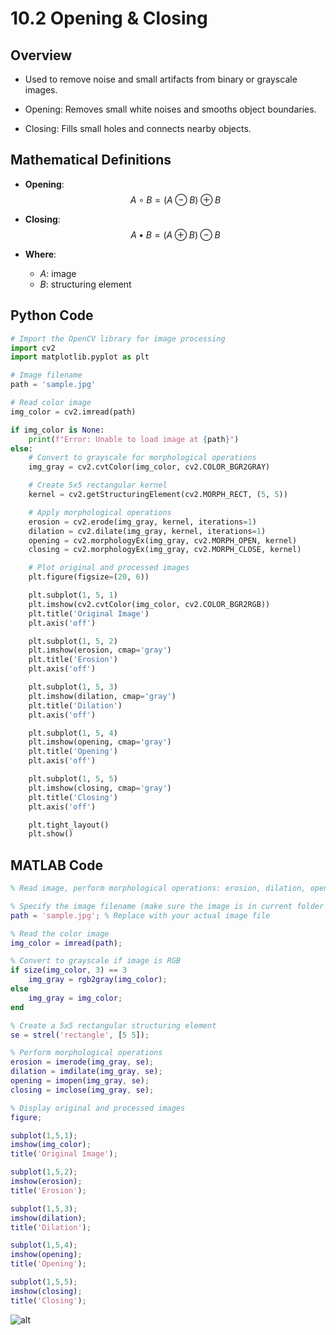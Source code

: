 # 10.2 Opening & Closing


##  Overview

- Used to remove noise and small artifacts from binary or grayscale images.

- Opening: Removes small white noises and smooths object boundaries.
- Closing: Fills small holes and connects nearby objects.



## Mathematical Definitions

- **Opening**:  
  $$
  A \circ B = (A \ominus B) \oplus B
  $$

- **Closing**:  
  $$
  A \bullet B = (A \oplus B) \ominus B
  $$

- **Where**:  
  - $A$: image  
  - $B$: structuring element




##  Python Code

```python
# Import the OpenCV library for image processing
import cv2
import matplotlib.pyplot as plt

# Image filename
path = 'sample.jpg'

# Read color image
img_color = cv2.imread(path)

if img_color is None:
    print(f"Error: Unable to load image at {path}")
else:
    # Convert to grayscale for morphological operations
    img_gray = cv2.cvtColor(img_color, cv2.COLOR_BGR2GRAY)

    # Create 5x5 rectangular kernel
    kernel = cv2.getStructuringElement(cv2.MORPH_RECT, (5, 5))

    # Apply morphological operations
    erosion = cv2.erode(img_gray, kernel, iterations=1)
    dilation = cv2.dilate(img_gray, kernel, iterations=1)
    opening = cv2.morphologyEx(img_gray, cv2.MORPH_OPEN, kernel)
    closing = cv2.morphologyEx(img_gray, cv2.MORPH_CLOSE, kernel)

    # Plot original and processed images
    plt.figure(figsize=(20, 6))

    plt.subplot(1, 5, 1)
    plt.imshow(cv2.cvtColor(img_color, cv2.COLOR_BGR2RGB))
    plt.title('Original Image')
    plt.axis('off')

    plt.subplot(1, 5, 2)
    plt.imshow(erosion, cmap='gray')
    plt.title('Erosion')
    plt.axis('off')

    plt.subplot(1, 5, 3)
    plt.imshow(dilation, cmap='gray')
    plt.title('Dilation')
    plt.axis('off')

    plt.subplot(1, 5, 4)
    plt.imshow(opening, cmap='gray')
    plt.title('Opening')
    plt.axis('off')

    plt.subplot(1, 5, 5)
    plt.imshow(closing, cmap='gray')
    plt.title('Closing')
    plt.axis('off')

    plt.tight_layout()
    plt.show()

```

## MATLAB Code

```matlab
% Read image, perform morphological operations: erosion, dilation, opening, and closing

% Specify the image filename (make sure the image is in current folder or provide full path)
path = 'sample.jpg'; % Replace with your actual image file

% Read the color image
img_color = imread(path);

% Convert to grayscale if image is RGB
if size(img_color, 3) == 3
    img_gray = rgb2gray(img_color);
else
    img_gray = img_color;
end

% Create a 5x5 rectangular structuring element
se = strel('rectangle', [5 5]);

% Perform morphological operations
erosion = imerode(img_gray, se);
dilation = imdilate(img_gray, se);
opening = imopen(img_gray, se);
closing = imclose(img_gray, se);

% Display original and processed images
figure;

subplot(1,5,1);
imshow(img_color);
title('Original Image');

subplot(1,5,2);
imshow(erosion);
title('Erosion');

subplot(1,5,3);
imshow(dilation);
title('Dilation');

subplot(1,5,4);
imshow(opening);
title('Opening');

subplot(1,5,5);
imshow(closing);
title('Closing');

```
![alt](photows/Closing41.png)
